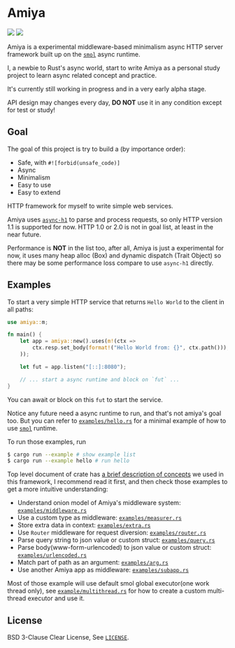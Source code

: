 # Amiya

[![][github-badge-img]][github-home] [![][doc-badge-img]][doc-home]

Amiya is a experimental middleware-based minimalism async HTTP server framework built up on the
[`smol`] async runtime.

I, a newbie to Rust's async world, start to write Amiya as a personal study project to learn
async related concept and practice.

It's currently still working in progress and in a very early alpha stage.

API design may changes every day, **DO NOT** use it in any condition except for test or study!

## Goal

The goal of this project is try to build a (by importance order):

- Safe, with `#![forbid(unsafe_code)]`
- Async
- Minimalism
- Easy to use
- Easy to extend

HTTP framework for myself to write simple web services.

Amiya uses [`async-h1`] to parse and process requests, so only HTTP version 1.1 is supported for
now. HTTP 1.0 or 2.0 is not in goal list, at least in the near future.

Performance is **NOT** in the list too, after all, Amiya is just a experimental for now, it uses
many heap alloc (Box) and dynamic dispatch (Trait Object) so there may be some performance loss
compare to use `async-h1` directly.

## Examples

To start a very simple HTTP service that returns `Hello World` to the client in all paths:

```rust
use amiya::m;

fn main() {
    let app = amiya::new().uses(m!(ctx =>
        ctx.resp.set_body(format!("Hello World from: {}", ctx.path()));
    ));

    let fut = app.listen("[::]:8080");

    // ... start a async runtime and block on `fut` ...
}
```

You can await or block on this `fut` to start the service.

Notice any future need a async runtime to run, and that's not amiya's goal too. But you can
refer to [`examples/hello.rs`] for a minimal example of how to use [`smol`] runtime.

To run those examples, run

```bash
$ cargo run --example # show example list
$ cargo run --example hello # run hello
```

Top level document of crate has [a brief description of concepts][doc-concepts] we used in this
framework, I recommend read it first, and then check those examples to get a more intuitive
understanding:

- Understand onion model of Amiya's middleware system: [`examples/middleware.rs`]
- Use a custom type as middleware: [`examples/measurer.rs`]
- Store extra data in context: [`examples/extra.rs`]
- Use `Router` middleware for request diversion: [`examples/router.rs`]
- Parse query string to json value or custom struct: [`examples/query.rs`]
- Parse body(www-form-urlencoded) to json value or custom struct: [`examples/urlencoded.rs`]
- Match part of path as an argument: [`examples/arg.rs`]
- Use another Amiya app as middleware: [`examples/subapp.rs`]

Most of those example will use default smol global executor(one work thread only), see [`example/multithread.rs`] for how to create a custom multi-thread executor and use it.

## License

BSD 3-Clause Clear License, See [`LICENSE`].

[github-badge-img]: https://img.shields.io/badge/Github-7sDream%2Famiya-8da0cb?style=for-the-badge&labelColor=555555&logo=github
[github-home]: https://github.com/7sDream/amiya
[doc-badge-img]: https://img.shields.io/badge/docs-on_docs.rs-66c2a5?style=for-the-badge&labelColor=555555&logo=read-the-docs
[doc-home]: https://docs.rs/amiya/latest/amiya/
[doc-concepts]: https://docs.rs/amiya/latest/amiya/#concepts
[`smol`]: https://github.com/stjepang/smol
[`async-h1`]: https://github.com/http-rs/async-h1
[`examples/hello.rs`]: https://github.com/7sDream/amiya/blob/master/examples/hello.rs
[`examples/middleware.rs`]: https://github.com/7sDream/amiya/blob/master/examples/middleware.rs
[`examples/measurer.rs`]: https://github.com/7sDream/amiya/blob/master/examples/measurer.rs
[`examples/extra.rs`]: https://github.com/7sDream/amiya/blob/master/examples/extra.rs
[`examples/query.rs`]: https://github.com/7sDream/amiya/blob/master/examples/query.rs
[`examples/urlencoded.rs`]: https://github.com/7sDream/amiya/blob/master/examples/urlencoded.rs
[`examples/router.rs`]: https://github.com/7sDream/amiya/blob/master/examples/router.rs
[`examples/arg.rs`]: https://github.com/7sDream/amiya/blob/master/examples/arg.rs
[`examples/subapp.rs`]: https://github.com/7sDream/amiya/blob/master/examples/subapp.rs
[`example/multithread.rs`]: https://github.com/7sDream/amiya/blob/master/examples/multithread.rs
[`LICENSE`]: https://github.com/7sDream/amiya/blob/master/LICENSE
